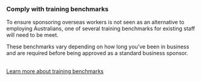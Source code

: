 ### Comply with training benchmarks

To ensure sponsoring overseas workers is not seen as an alternative to employing Australians, one of several training benchmarks for existing staff will need to be meet.

These benchmarks vary depending on how long you’ve been in business and are required before being approved as a standard business sponsor.

<br /> [Learn more about training benchmarks](#)
